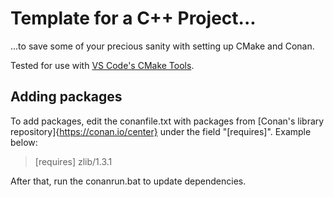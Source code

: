 # Template for a C++ Project...
...to save some of your precious sanity with setting up CMake and Conan.

Tested for use with [VS Code's CMake Tools](https://marketplace.visualstudio.com/items?itemName=ms-vscode.cmake-tools).

## Adding packages
To add packages, edit the conanfile.txt with packages from [Conan's library repository]{https://conan.io/center} under the field "[requires]".
Example below:
>[requires]
>zlib/1.3.1

After that, run the conanrun.bat to update dependencies.

